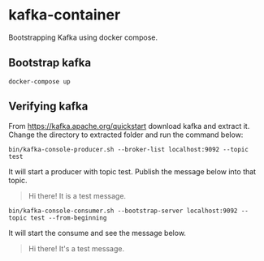 # kafka-container

Bootstrapping Kafka using docker compose.

## Bootstrap kafka

```docker-compose up```

## Verifying kafka

From https://kafka.apache.org/quickstart download kafka and extract it. 
Change the directory to extracted folder and run the command below: 

```bin/kafka-console-producer.sh --broker-list localhost:9092 --topic test```

It will start a producer with topic test. Publish the message below into that topic. 

>Hi there!
>It is a test message.

```bin/kafka-console-consumer.sh --bootstrap-server localhost:9092 --topic test --from-beginning```

It will start the consume and see the message below. 
>Hi there!
>It's a test message.
